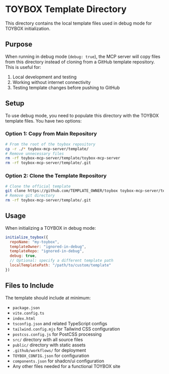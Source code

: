 # TOYBOX Template Directory

This directory contains the local template files used in debug mode for TOYBOX initialization.

## Purpose

When running in debug mode (`debug: true`), the MCP server will copy files from this directory instead of cloning from a GitHub template repository. This is useful for:

1. Local development and testing
2. Working without internet connectivity
3. Testing template changes before pushing to GitHub

## Setup

To use debug mode, you need to populate this directory with the TOYBOX template files. You have two options:

### Option 1: Copy from Main Repository
```bash
# From the root of the toybox repository
cp -r ./* toybox-mcp-server/template/
# Remove unnecessary files
rm -rf toybox-mcp-server/template/toybox-mcp-server
rm -rf toybox-mcp-server/template/.git
```

### Option 2: Clone the Template Repository
```bash
# Clone the official template
git clone https://github.com/TEMPLATE_OWNER/toybox toybox-mcp-server/template
# Remove git directory
rm -rf toybox-mcp-server/template/.git
```

## Usage

When initializing a TOYBOX in debug mode:

```javascript
initialize_toybox({
  repoName: "my-toybox",
  templateOwner: "ignored-in-debug",
  templateRepo: "ignored-in-debug",
  debug: true,
  // Optional: specify a different template path
  localTemplatePath: "/path/to/custom/template"
})
```

## Files to Include

The template should include at minimum:
- `package.json`
- `vite.config.ts`
- `index.html`
- `tsconfig.json` and related TypeScript configs
- `tailwind.config.mjs` for Tailwind CSS configuration
- `postcss.config.js` for PostCSS processing
- `src/` directory with all source files
- `public/` directory with static assets
- `.github/workflows/` for deployment
- `TOYBOX_CONFIG.json` for configuration
- `components.json` for shadcn/ui configuration
- Any other files needed for a functional TOYBOX site